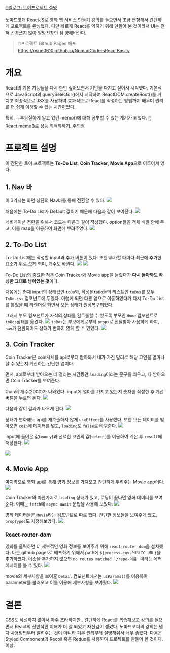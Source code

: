 [🖱️벨로그: 토이프로젝트 설명](https://velog.io/@psun0610/React-%EC%82%AC%EC%9D%B4%EB%93%9C-%ED%94%84%EB%A1%9C%EC%A0%9D%ED%8A%B8-To-Do-List-Coin-Tracker-Movie-App-feat.-%EB%85%B8%EB%A7%88%EB%93%9C%EC%BD%94%EB%8D%94)

노마드코더 ReactJS로 영화 웹 서비스 만들기 강의를 들으면서 조금 변형해서 간단하게 프로젝트를 완성했다.
다만 빠르게 React를 익히기 위해 만들어 본 것이라서 UI는 전혀 신경쓰지 않아 엉망진창인 점 양해바란다.

> 🖱️프로젝트 Github Pages 배포
> https://psun0610.github.io/NomadCodersReactBasic/

# 개요

React의 기본 기능들을 다시 한번 짚어보면서 기반을 다지고 싶어서 시작했다.
기본적으로 JavaScript의 querySelector()에서 시작하여 ReactDOM.createRoot()를 거치고 최종적으로 JSX를 사용하여 효과적으로 React를 작성하는 방법까지 배우며 원리를 더 쉽게 이해할 수 있는 시간이었다.

특히, 두루뭉실하게 알고 있던 memo()에 대해 공부할 수 있는 계기가 되었다. [🖱️React.memo()로 성능 최적화하기, 주의점](https://velog.io/@psun0610/React-React.memo%EB%A1%9C-%EC%84%B1%EB%8A%A5-%EC%B5%9C%EC%A0%81%ED%99%94-%EC%A3%BC%EC%9D%98%EC%A0%90)

# 프로젝트 설명

이 간단한 토이 프로젝트는 **To-Do List**, **Coin Tracker**, **Movie App**으로 이루어져 있다.

## 1. Nav 바

이 3가지는 화면 상단의 Nav바를 통해 전환할 수 있다.
![](https://velog.velcdn.com/images/psun0610/post/85af8101-33ae-485e-a4f0-1fb9b195648f/image.png)

처음에는 To-Do List가 Default 값이기 때문에 다음과 같이 보여진다.
![](https://velog.velcdn.com/images/psun0610/post/ae90965b-bb74-4b80-9ee4-02499b1d73b1/image.png)

네비게이션 전환을 위해서 코드는 다음과 같이 작성했다.
option들을 객체 배열 안에 두고, 이를 map을 이용하여 화면에 뿌려주었다.
![](https://velog.velcdn.com/images/psun0610/post/6587a5a5-9b41-4191-9933-7cebc17b71c4/image.png)

## 2. To-Do List

To-Do List에는 작성할 input과 추가 버튼이 있다.
또한 추가할 때마다 최근에 추가한 요소가 위로 오게 되며, 개수도 바뀐다.
![](https://velog.velcdn.com/images/psun0610/post/a03dfcf8-d961-44b5-aa6b-e2631219bec1/image.png)
![](https://velog.velcdn.com/images/psun0610/post/a6941368-801e-47cf-8a1e-1a0b0e22c628/image.png)

To-Do List의 중요한 점은 Coin Tracker와 Movie app을 눌렀다가 **다시 돌아와도 작성한 그대로 남아있는 것**이다.

처음에는 현재 input의 상태값인 `toDo`와, 작성된`toDo`들의 리스트인 `toDos`를 모두 `ToDoList` 컴포넌트에 두었다. 이렇게 되면 다른 앱으로 이동하였다가 다시 To-Do List를 틀었을 때 리렌더링 되면서 모든 상태가 원상복구되었다.

그래서 부모 컴포넌트가 자식의 상태를 컨트롤할 수 있도록 부모인 `Home` 컴포넌트로 `toDos`상태를 옮겼다.
![](https://velog.velcdn.com/images/psun0610/post/3a7bc3a9-522b-4a82-8648-8a58f51418b8/image.png)
`toDos`는 부모에게로부터 `props`로 전달받아 사용하게 하여, `nav`가 전환되어도 상태가 변하지 않게 할 수 있었다.
![](https://velog.velcdn.com/images/psun0610/post/42fd8688-9eea-474c-8c5f-3f6b60fc1ec2/image.png)

## 3. Coin Tracker

Coin Tracker은 coin시세를 api로부터 받아와서 내가 가진 달러로 해당 코인을 얼마나 살 수 있는지 계산하는 간단한 앱이다.

먼저, api로부터 받아오는 데 걸리는 시간동안 `loading`이라는 문구를 띄우고, 다 받아오면 Coin Tracker를 보여준다.

Coin의 개수(2000)가 나와있다. input에 얼마를 가지고 있는지 숫자를 작성한 후 계산 버튼을 누르면 된다.
![](https://velog.velcdn.com/images/psun0610/post/18f5e2fe-c4ad-48fc-9fa0-c7e9718d8321/image.png)

다음과 같이 결과가 나오게 된다.
![](https://velog.velcdn.com/images/psun0610/post/57972780-000b-4450-bf3a-b49b3be7a445/image.png)

상태가 변화해도 api를 재호출하지 않게 `useEffect`를 사용했다. 또한 모든 데이터를 받아오면 `coin`에 데이터를 넣고, `loading`도 `false`로 바꿔준다.
![](https://velog.velcdn.com/images/psun0610/post/b13e8a86-153e-4cb4-9e02-b67047d83504/image.png)

input에 들어온 값(`money`)과 선택한 코인의 값(`select`)를 이용하여 계산 후 `result`에 저장한다.
![](https://velog.velcdn.com/images/psun0610/post/39085bf7-8cf0-403e-bb5e-fc4f9ea918b7/image.png)

![](https://velog.velcdn.com/images/psun0610/post/99d831bf-7599-41ee-9645-c1ece101886d/image.png)

## 4. Movie App

마지막으로 영화 api를 통해 영화 정보를 가져오고 간단하게 뿌려주는 Movie app이다.
![](https://velog.velcdn.com/images/psun0610/post/74220d7f-3500-480d-a0e3-11d4e77ea0d0/image.png)

Coin Tracker와 마찬가지로 `loading` 상태가 있고, 로딩이 끝나면 영화 데이터를 보여준다.
이때는 `fetch`에 `async await` 문법을 사용해 보았다.
![](https://velog.velcdn.com/images/psun0610/post/db68fd3f-abf5-4a69-b6c2-053d9d5124c2/image.png)

영화 데이터들은 `Movie`라는 컴포넌트로 따로 뺐다. 간단한 정보들을 보여주게 했고, `propTypes`도 지정해보았다.
![](https://velog.velcdn.com/images/psun0610/post/7fc6fa47-d464-4564-8f50-373f96803881/image.png)

### React-router-dom

영화를 클릭하면 더 세부적인 영화 정보를 보여주기 위해 `react-router-dom`을 설치했다.
나는 github pages로 배포하기 위해서 path에 `${process.env.PUBLIC_URL}`을 추가하였다. 이것을 추가하지 않으면 `no routes matched '/repo-이름'` 이라는 에러메시지를 볼 수 있다.
![](https://velog.velcdn.com/images/psun0610/post/5e8a1753-e5be-4975-93e0-f4897f78c728/image.png)

movie의 세부사항을 보여줄 `Detail` 컴포넌트에서는 `usParams()`를 이용하여 parameter를 불러오고 이를 이용해 세부사항을 보여줬다.
![](https://velog.velcdn.com/images/psun0610/post/22534adc-d7b3-4b6d-bf74-2197300f7728/image.png)

# 결론

CSS도 작성하지 않아서 아주 초라하지만.. 간단하게 React를 복습해보고 강의를 들으면서 React의 전반적인 이해가 더 잘 되었고 자신감이 생겼다. 노마드코더의 강의는 냅다 사용방법부터 알려주는 것이 아니라 기본 원리부터 설명해줘서 너무 좋았다.
다음은 Styled Component와 Recoil 혹은 Redux를 사용하여 프로젝트를 만들어 볼 것이다. 이상.
